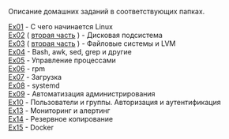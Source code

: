 Описание домашних заданий в соответствующих папках.



[Ex01](https://github.com/perhamm/otus-linux/tree/master/Ex01) - С чего начинается Linux <br/>
[Ex02](https://github.com/perhamm/otus-linux/tree/master/Ex02) ( [вторая часть](https://github.com/perhamm/otus-linux/tree/master/Ex02_part2) ) - Дисковая подсистема  <br/>
[Ex03](https://github.com/perhamm/otus-linux/tree/master/Ex03) ( [вторая часть](https://github.com/perhamm/otus-linux/tree/master/Ex03_part2) ) -  Файловые системы и LVM  <br/>
[Ex04](https://github.com/perhamm/otus-linux/tree/master/Ex04) - Bash, awk, sed, grep и другие  <br/>
[Ex05](https://github.com/perhamm/otus-linux/tree/master/Ex05) - Управление процессами  <br/>
[Ex06](https://github.com/perhamm/otus-linux/tree/master/Ex06) - rpm  <br/>
[Ex07](https://github.com/perhamm/otus-linux/tree/master/Ex07) - Загрузка <br/>
[Ex08](https://github.com/perhamm/otus-linux/tree/master/Ex08) - systemd <br/>
[Ex09](https://github.com/perhamm/otus-linux/tree/master/Ex09) - Автоматизация администрирования  <br/>
[Ex10](https://github.com/perhamm/otus-linux/tree/master/Ex10) - Пользователи и группы. Авторизация и аутентификация  <br/>
[Ex13](https://github.com/perhamm/otus-linux/tree/master/Ex13) - Мониторинг и алертинг  <br/>
[Ex14](https://github.com/perhamm/otus-linux/tree/master/Ex14) -  Резервное копирование  <br/>
[Ex15](https://github.com/perhamm/otus-linux/tree/master/Ex15) - Docker  <br/>
